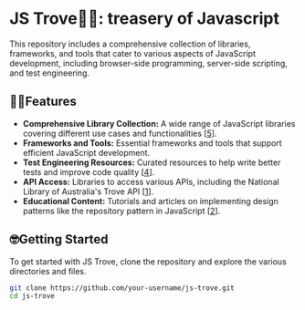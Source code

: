 # JS Trove🏇🏽: treasery of Javascript
 This repository includes a comprehensive collection of libraries, frameworks, and tools that cater to various aspects of JavaScript development, including browser-side programming, server-side scripting, and test engineering.

## 👩🏻Features

- **Comprehensive Library Collection:** A wide range of JavaScript libraries covering different use cases and functionalities [[5](https://dev.to/pb/10-github-repositories-which-will-help-you-to-become-a-better-javascript-developer-5om)].
- **Frameworks and Tools:** Essential frameworks and tools that support efficient JavaScript development.
- **Test Engineering Resources:** Curated resources to help write better tests and improve code quality [[4](https://github.com/the-test-trove)].
- **API Access:** Libraries to access various APIs, including the National Library of Australia's Trove API [[1](https://github.com/chrrrisw/trove-js)].
- **Educational Content:** Tutorials and articles on implementing design patterns like the repository pattern in JavaScript [[2](https://dev.to/thanasismpalatsoukas/repository-pattern-with-javascript-4nl)].

## 🤓Getting Started

To get started with JS Trove, clone the repository and explore the various directories and files.

```bash
git clone https://github.com/your-username/js-trove.git
cd js-trove
 
